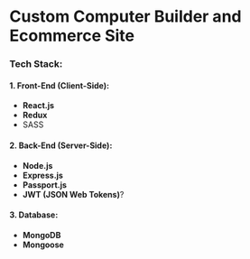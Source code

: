# Custom Computer Builder and Ecommerce Site

### Tech Stack:
#### **1. Front-End (Client-Side):**
- **React.js**
- **Redux**
- SASS

#### **2. Back-End (Server-Side):**
- **Node.js**
- **Express.js**
- **Passport.js**
- **JWT (JSON Web Tokens)**?

#### **3. Database:**
- **MongoDB**
- **Mongoose**
